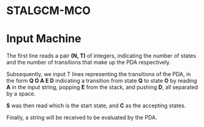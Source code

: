 # STALGCM-MCO

# Input Machine


The first line reads a pair **(N, T)** of integers, indicating the number of states and the number of transitions that make up the PDA respectively.

Subsequently, we input T lines representing the transitions of the PDA, in the form **Q O A E D** indicating a transition from state **Q** to state **O** by reading **A** in the input string, popping **E** from the stack, and pushing **D**, all separated by a space.

**S** was then read which is the start state, and **C** as the accepting states.

Finally, a string will be received to be evaluated by the PDA.